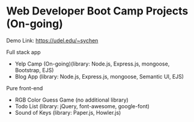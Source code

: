 # Web Developer Boot Camp Projects (On-going)
Demo Link: https://udel.edu/~sychen

Full stack app
* Yelp Camp (On-going)(library: Node.js, Express.js, mongoose, Bootstrap, EJS)
* Blog App (library: Node.js, Express.js, mongoose, Semantic UI, EJS)

Pure front-end
* RGB Color Guess Game (no additional library)
* Todo List (library: jQuery, font-awesome, google-font)
* Sound of Keys (library: Paper.js, Howler.js)

